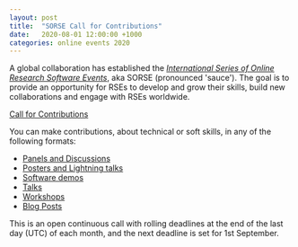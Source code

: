 ```yaml
---
layout: post
title:  "SORSE Call for Contributions"
date:   2020-08-01 12:00:00 +1000
categories: online events 2020
---
```


A global collaboration has established the [*International Series of Online Research Software Events*](https://sorse.github.io/), aka SORSE (pronounced 'sauce'). The goal is to provide an opportunity for RSEs to develop and grow their skills, build new collaborations and engage with RSEs worldwide. 

<a class="rse rse-join" target="_blank" href="https://sorse.github.io/programme/call-for-contributions/">Call for Contributions</a>

You can make contributions, about technical or soft skills, in any of the following formats:

- [Panels and Discussions](https://sorse.github.io/programme/panels/)
- [Posters and Lightning talks](https://sorse.github.io/programme/posters/)
- [Software demos](https://sorse.github.io/programme/software-demos/)
- [Talks](https://sorse.github.io/programme/talks/)
- [Workshops](https://sorse.github.io/programme/workshops/)
- [Blog Posts](https://sorse.github.io/faq/howto/contribute-blog-posts)

This is an open continuous call with rolling deadlines at the end of the last day (UTC) of each month, and the next deadline is set for 1st September.
